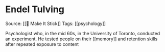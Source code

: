 # Endel Tulving

Source: [[📕 Make It Stick]]
Tags: [[psychology]]

Psychologist who, in the mid 60s, in the University of Toronto, conducted an experiment. He tested people on their [[memory]] and retention skills after repeated exposure to content